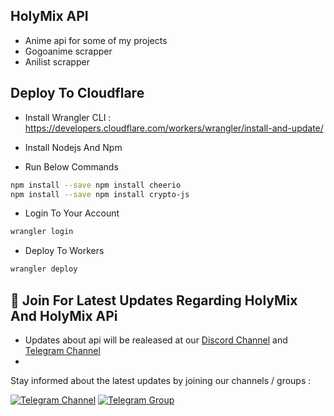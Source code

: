 ## HolyMix API

- Anime api for some of my projects
- Gogoanime scrapper
- Anilist scrapper

## Deploy To Cloudflare

- Install Wrangler CLI : https://developers.cloudflare.com/workers/wrangler/install-and-update/

- Install Nodejs And Npm

- Run Below Commands

```bash
npm install --save npm install cheerio
npm install --save npm install crypto-js
```

- Login To Your Account

```bash
wrangler login
```

- Deploy To Workers

```bash
wrangler deploy
```

## 🔔 Join For Latest Updates Regarding HolyMix And HolyMix APi

- Updates about api will be realeased at our [Discord Channel](https://discord.gg/fqR9CyC8uq) and [Telegram Channel](https://t.me/AnshumanBotSupport)
- 
Stay informed about the latest updates by joining our channels / groups :

[![Telegram Channel](https://img.shields.io/static/v1?label=Join&message=Discord%20Channel&color=blueviolet&style=for-the-badge&logo=telegram&logoColor=violet)](https://discord.gg/fqR9CyC8uq) [![Telegram Group](https://img.shields.io/static/v1?label=Join&message=Telegram%20Group&color=blueviolet&style=for-the-badge&logo=telegram&logoColor=violet)](https://t.me/AnshumanBotSupport)
